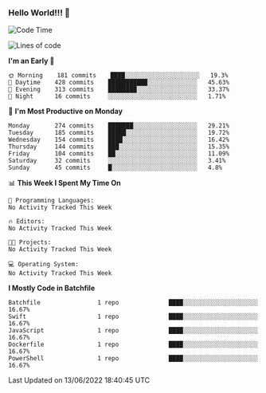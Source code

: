 ### Hello World!!! 👋

<!--
**kekotek/kekotek** is a ✨ _special_ ✨ repository because its `README.md` (this file) appears on your GitHub profile.

Here are some ideas to get you started:

- 🔭 I’m currently working on ...
- 🌱 I’m currently learning ...
- 👯 I’m looking to collaborate on ...
- 🤔 I’m looking for help with ...
- 💬 Ask me about ...
- 📫 How to reach me: ...
- 😄 Pronouns: ...
- ⚡ Fun fact: ...
-->

<!--START_SECTION:waka-->
![Code Time](http://img.shields.io/badge/Code%20Time-0%20secs-blue)

![Lines of code](https://img.shields.io/badge/From%20Hello%20World%20I%27ve%20Written-19%20Thousand%20lines%20of%20code-blue)

**I'm an Early 🐤** 

```text
🌞 Morning    181 commits    ████░░░░░░░░░░░░░░░░░░░░░   19.3% 
🌆 Daytime    428 commits    ███████████░░░░░░░░░░░░░░   45.63% 
🌃 Evening    313 commits    ████████░░░░░░░░░░░░░░░░░   33.37% 
🌙 Night      16 commits     ░░░░░░░░░░░░░░░░░░░░░░░░░   1.71%

```
📅 **I'm Most Productive on Monday** 

```text
Monday       274 commits    ███████░░░░░░░░░░░░░░░░░░   29.21% 
Tuesday      185 commits    █████░░░░░░░░░░░░░░░░░░░░   19.72% 
Wednesday    154 commits    ████░░░░░░░░░░░░░░░░░░░░░   16.42% 
Thursday     144 commits    ███░░░░░░░░░░░░░░░░░░░░░░   15.35% 
Friday       104 commits    ██░░░░░░░░░░░░░░░░░░░░░░░   11.09% 
Saturday     32 commits     ░░░░░░░░░░░░░░░░░░░░░░░░░   3.41% 
Sunday       45 commits     █░░░░░░░░░░░░░░░░░░░░░░░░   4.8%

```


📊 **This Week I Spent My Time On** 

```text
💬 Programming Languages: 
No Activity Tracked This Week

🔥 Editors: 
No Activity Tracked This Week

🐱‍💻 Projects: 
No Activity Tracked This Week

💻 Operating System: 
No Activity Tracked This Week

```

**I Mostly Code in Batchfile** 

```text
Batchfile                1 repo              ████░░░░░░░░░░░░░░░░░░░░░   16.67% 
Swift                    1 repo              ████░░░░░░░░░░░░░░░░░░░░░   16.67% 
JavaScript               1 repo              ████░░░░░░░░░░░░░░░░░░░░░   16.67% 
Dockerfile               1 repo              ████░░░░░░░░░░░░░░░░░░░░░   16.67% 
PowerShell               1 repo              ████░░░░░░░░░░░░░░░░░░░░░   16.67%

```



 Last Updated on 13/06/2022 18:40:45 UTC
<!--END_SECTION:waka-->
